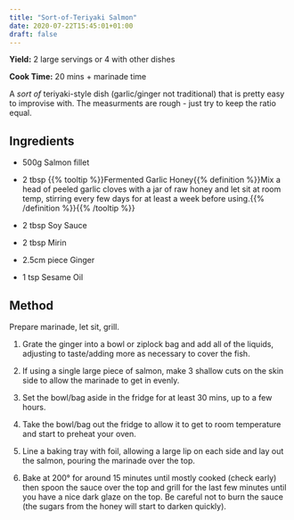 ```yaml
---
title: "Sort-of-Teriyaki Salmon"
date: 2020-07-22T15:45:01+01:00
draft: false
---
```


**Yield:** 2 large servings or 4 with other dishes

**Cook Time:** 20 mins + marinade time


A _sort of_ teriyaki-style dish (garlic/ginger not traditional) that is pretty easy to improvise with. The measurments are rough - just try to keep the ratio equal.

## Ingredients

- 500g Salmon fillet

- 2 tbsp {{% tooltip %}}Fermented Garlic Honey{{% definition %}}Mix a head of peeled garlic cloves with a jar of raw honey and let sit at room temp, stirring every few days for at least a week before using.{{% /definition %}}{{% /tooltip %}}
  
- 2 tbsp Soy Sauce

- 2 tbsp Mirin

- 2.5cm piece Ginger

- 1 tsp Sesame Oil


## Method

Prepare marinade, let sit, grill.

1. Grate the ginger into a bowl or ziplock bag and add all of the liquids, adjusting to taste/adding more as necessary to cover the fish.
   
2. If using a single large piece of salmon, make 3 shallow cuts on the skin side to allow the marinade to get in evenly.
   
3. Set the bowl/bag aside in the fridge for at least 30 mins, up to a few hours.
   
4. Take the bowl/bag out the fridge to allow it to get to room temperature and start to preheat your oven.
   
5. Line a baking tray with foil, allowing a large lip on each side and lay out the salmon, pouring the marinade over the top.
   
6.  Bake at 200° for around 15 minutes until mostly cooked (check early) then spoon the sauce over the top and grill for the last few minutes until you have a nice dark glaze on the top. Be careful not to burn the sauce (the sugars from the honey will start to darken quickly). 
